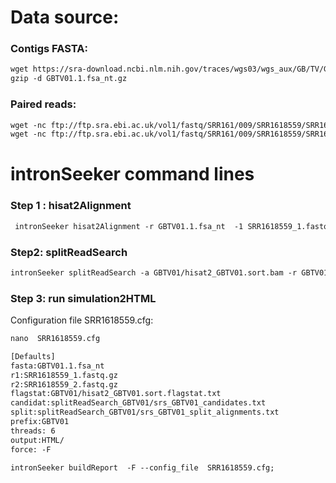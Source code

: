 Data source:
============

### Contigs FASTA: 

```diff
wget https://sra-download.ncbi.nlm.nih.gov/traces/wgs03/wgs_aux/GB/TV/GBTV01/GBTV01.1.fsa_nt.gz
gzip -d GBTV01.1.fsa_nt.gz
```

### Paired reads:

```diff
wget -nc ftp://ftp.sra.ebi.ac.uk/vol1/fastq/SRR161/009/SRR1618559/SRR1618559_2.fastq.gz
wget -nc ftp://ftp.sra.ebi.ac.uk/vol1/fastq/SRR161/009/SRR1618559/SRR1618559_1.fastq.gz
```

intronSeeker command lines
============================

### Step 1 : hisat2Alignment

```diff
 intronSeeker hisat2Alignment -r GBTV01.1.fsa_nt  -1 SRR1618559_1.fastq.gz -2 SRR1618559_2.fastq.gz --prefix GBTV01  -o GBTV01 -t 12
```

### Step2: splitReadSearch

```diff
intronSeeker splitReadSearch -a GBTV01/hisat2_GBTV01.sort.bam -r GBTV01.1.fsa_nt --prefix GBTV01 --output splitReadSearch_GBTV01
```

### Step 3: run simulation2HTML

Configuration file SRR1618559.cfg:

```diff
nano  SRR1618559.cfg
```

```diff
[Defaults]
fasta:GBTV01.1.fsa_nt
r1:SRR1618559_1.fastq.gz
r2:SRR1618559_2.fastq.gz
flagstat:GBTV01/hisat2_GBTV01.sort.flagstat.txt
candidat:splitReadSearch_GBTV01/srs_GBTV01_candidates.txt
split:splitReadSearch_GBTV01/srs_GBTV01_split_alignments.txt
prefix:GBTV01
threads: 6                
output:HTML/
force: -F
```


```diff
intronSeeker buildReport  -F --config_file  SRR1618559.cfg;

```


